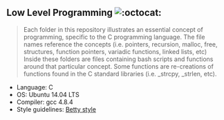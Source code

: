 ## Low Level Programming ![:octocat:](https://github.githubassets.com/images/icons/emoji/octocat.png ":octocat:")

> Each folder in this repository illustrates an essential concept of programming, specific to the C programming language. The file names reference the concepts (i.e. pointers, recursion, malloc, free, structures, function pointers, variadic functions, linked lists, etc) Inside these folders are files containing bash scripts and functions around that particular concept. Some functions are re-creations of functions found in the C standard libraries (i.e. _strcpy, _strlen, etc).


-   Language: C
-   OS: Ubuntu 14.04 LTS
-   Compiler: gcc 4.8.4
-   Style guidelines: [Betty style](https://github.com/holbertonschool/Betty/wiki)

